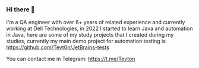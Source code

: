 ### Hi there 👋

I'm a QA engineer with over 6+ years of related experience and currently working at Dell Technologies, in 2022 I started to learn Java and automation in Java, here are some of my study projects that I created during my studies, currently my main demo project for automation testing is https://github.com/Tevt0n/JetBrains-tests

You can contact me in Telegram: https://t.me/Tevton

<!--
**Tevt0n/Tevt0n** is a ✨ _special_ ✨ repository because its `README.md` (this file) appears on your GitHub profile.

Here are some ideas to get you started:

- 🔭 I’m currently working on ...
- 🌱 I’m currently learning ...
- 👯 I’m looking to collaborate on ...
- 🤔 I’m looking for help with ...
- 💬 Ask me about ...
- 📫 How to reach me: ...
- 😄 Pronouns: ...
- ⚡ Fun fact: ...
-->
